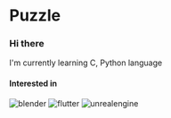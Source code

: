 # Puzzle
### Hi there 
I'm currently learning C, Python language
<br>
#### Interested in
![blender](https://img.shields.io/badge/blender-444444?style=for-the-badge&logo=blender)
![flutter](https://img.shields.io/badge/flutter-#2EFEF7?style=for-the-badge&logo=flutter)
![unrealengine](https://img.shields.io/badge/unrealengine-444444?style=for-the-badge&logo=unrealengine)



<!--
**puzzlelzzup/puzzlelzzup** is a ✨ _special_ ✨ repository because its `README.md` (this file) appears on your GitHub profile.

Here are some ideas to get you started:

- 🔭 I’m currently working on ...
- 🌱 I’m currently learning ...
- 👯 I’m looking to collaborate on ...
- 🤔 I’m looking for help with ...
- 💬 Ask me about ...
- 📫 How to reach me: ...
- 😄 Pronouns: ...
- ⚡ Fun fact: ...
-->

